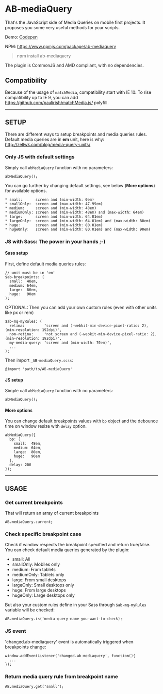 # AB-mediaQuery
That's the JavaScript side of Media Queries on mobile first projects. It proposes you some very useful methods for your scripts.

Demo: [Codepen](http://codepen.io/lordfpx/pen/dXopOW?editors=0010)

NPM: https://www.npmjs.com/package/ab-mediaquery

> npm install ab-mediaquery

The plugin is CommonJS and AMD compliant, with no dependencies.

## Compatibility

Because of the usage of `matchMedia`, compatibility start with IE 10. To rise compatibility up to IE 9, you can add https://github.com/paulirish/matchMedia.js/ polyfill.

---

## SETUP

There are different ways to setup breakpoints and media queries rules. Default media queries are in **em** unit, here is why: http://zellwk.com/blog/media-query-units/

### Only JS with default settings

Simply call `abMediaQuery` function with no parameters:
```
abMediaQuery();
```

You can go further by changing default settings, see below (**More options**) for available options.

```
* small:      screen and (min-width: 0em)
* smallOnly:  screen and (max-width: 47.99em)
* medium:     screen and (min-width: 48em)
* mediumOnly: screen and (min-width: 48em) and (max-width: 64em)
* large:      screen and (min-width: 64.01em)
* largeOnly:  screen and (min-width: 64.01em) and (max-width: 80em)
* huge:       screen and (min-width: 80.01em)
* hugeOnly:   screen and (min-width: 80.01em) and (max-width: 90em)
```

### JS with Sass: The power in your hands ;-)

#### Sass setup

First, define default media queries rules:
```
// unit must be in 'em'
$ab-breakpoints: (
  small:  48em,
  medium: 64em,
  large:  80em,
  huge:   90em
);
```

OPTIONAL: Then you can add your own custom rules (even with other units like px or rem)
```
$ab-mq-myRules: (
  retina:         'screen and (-webkit-min-device-pixel-ratio: 2), (min-resolution: 192dpi)',
  non-retina:     'not screen and (-webkit-min-device-pixel-ratio: 2), (min-resolution: 192dpi)',
  my-media-query: 'screen and (min-width: 70em)',
  ...
);
```

Then import `_AB-mediaQuery.scss`:
```
@import 'path/to/AB-mediaQuery'
```

#### JS setup

Simple call `abMediaQuery` function with no parameters:
```
abMediaQuery();
```

#### More options

You can change default breakpoints values with `bp` object and the debounce time on window resize with `delay` option.

```
abMediaQuery({
  bp: {
    small:  48em,
    medium: 64em,
    large:  80em,
    huge:   90em
  },
  delay: 200
});
```

---

## USAGE

### Get current breakpoints

That will return an array of current breakpoints
```
AB.mediaQuery.current;
```

### Check specific breakpoint case
Check if window respects the breakpoint specified and return true/false. You can check default media queries generated by the plugin:
* small:      All
* smallOnly:  Mobiles only
* medium:     From tablets
* mediumOnly: Tablets only
* large:      From small desktops
* largeOnly:  Small desktops only
* huge:       From large desktops
* hugeOnly:   Large desktops only

But also your custom rules define in your Sass through `$ab-mq-myRules` variable will be checked:

```
AB.mediaQuery.is('media-query-name-you-want-to-check);
```

### JS event
'changed.ab-mediaquery' event is automatically triggered when breakpoints change:
```
window.addEventListener('changed.ab-mediaquery', function(){
  ...
});
```

### Return media query rule from breakpoint name
```
AB.mediaQuery.get('small');
```

